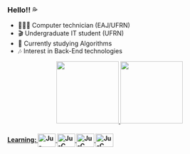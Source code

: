 ### Hello!! 💦
- 👩🏾‍🎓 Computer technician (EAJ/UFRN)
- 🎬 Undergraduate IT student (UFRN)
- 🌱 Currently studying Algorithms 
- 🎶 Interest in Back-End technologies

<div align="center">
  <a href="https://github.com/julianasantiago100">
  <img height="140em" src="https://github-readme-stats.vercel.app/api?username=julianasantiago100&show_icons=true&theme=dracula&include_all_commits=true&count_private=true"/>
  <img height="140em" src="https://github-readme-stats.vercel.app/api/top-langs/?username=julianasantiago100&layout=compact&langs_count=7&theme=dracula"/>
</div>

#### Learning: <img align="center" alt="Ju-Java" height="30" width="40" src="https://cdn.jsdelivr.net/gh/devicons/devicon/icons/java/java-original.svg"> <img align="center" alt="Ju-C" height="30" width="40" src="https://cdn.jsdelivr.net/gh/devicons/devicon/icons/c/c-original.svg"> <img align="center" alt="Ju-C" height="30" width="40" src="https://cdn.jsdelivr.net/gh/devicons/devicon/icons/python/python-original.svg"> <img align="center" alt="Ju-C" height="30" width="40" src="https://cdn.jsdelivr.net/gh/devicons/devicon/icons/cplusplus/cplusplus-original.svg">
  
 ##

